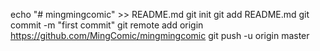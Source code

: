 echo "# mingmingcomic" >> README.md
git init
git add README.md
git commit -m "first commit"
git remote add origin  https://github.com/MingComic/mingmingcomic
git push -u origin master
